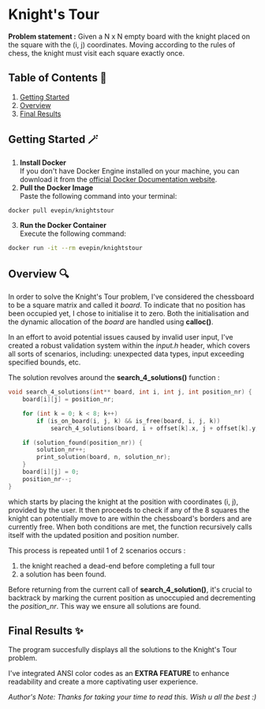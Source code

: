 ﻿# Knight's Tour

**Problem statement :** Given a N x N empty board with the knight placed on the square 
with the (i, j) coordinates. Moving according to the rules of chess, the knight must 
visit each square exactly once.

## Table of Contents 📃
1. [Getting Started](#getting-started)
2. [Overview](#overview)
3. [Final Results](#final-results)

<a name="getting-started"></a>
## Getting Started 🪄
1. **Install Docker**\
If you don't have Docker Engine installed on your machine, you can download it from the [official Docker Documentation website](https://docs.docker.com/engine/install/).
2. **Pull the Docker Image**\
Paste the following command into your terminal:
```bash
docker pull evepin/knightstour
```
3. **Run the Docker Container**\
Execute the following command:
```bash
docker run -it --rm evepin/knightstour
```

<a name="overview"></a>
## Overview 🔍
In order to solve the Knight's Tour problem, I've considered the chessboard 
to be a square matrix and called it *board*. To indicate that no position has 
been occupied yet, I chose to initialise it to zero. Both the initialisation 
and the dynamic allocation of the *board* are handled using **calloc()**.

In an effort to avoid potential issues caused by invalid user input, I've 
created a robust validation system within the *input.h* header, which covers 
all sorts of scenarios, including: unexpected data types, input exceeding 
specified bounds, etc.

The solution revolves around the **search_4_solutions()** function :
```c
void search_4_solutions(int** board, int i, int j, int position_nr) {
	board[i][j] = position_nr;

	for (int k = 0; k < 8; k++)
		if (is_on_board(i, j, k) && is_free(board, i, j, k))
			search_4_solutions(board, i + offset[k].x, j + offset[k].y, position_nr + 1);

	if (solution_found(position_nr)) {
		solution_nr++;
		print_solution(board, n, solution_nr);
	}
	board[i][j] = 0;
	position_nr--;
}
```
which starts by placing the knight at the position with coordinates (i, j), 
provided by the user. It then proceeds to check if any of the 8 squares the 
knight can potentially move to are within the chessboard's borders and are 
currently free. When both conditions are met, the function recursively calls 
itself with the updated position and position number.

This process is repeated until 1 of 2 scenarios occurs :
1. the knight reached a dead-end before completing a full tour
2. a solution has been found.

Before returning from the current call of **search_4_solution()**,  it's crucial 
to backtrack by marking the current position as unoccupied and decrementing the 
*position_nr*. This way we ensure all solutions are found.

<a name="final-results"></a>
## Final Results ✨
The program succesfully displays all the solutions to the Knight's Tour problem.

I've integrated ANSI color codes as an **EXTRA FEATURE** to enhance readability 
and create a more captivating user experience.

*Author's Note: Thanks for taking your time to read this. Wish u all the best :)*

